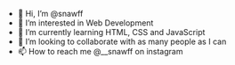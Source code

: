 - 👋 Hi, I’m @snawff
- 👀 I’m interested in Web Development
- 🌱 I’m currently learning HTML, CSS and JavaScript
- 💞️ I’m looking to collaborate with as many people as I can
- 📫 How to reach me @__snawff on instagram


<!---
snawff/snawff is a ✨ special ✨ repository because its `README.md` (this file) appears on your GitHub profile.
You can click the Preview link to take a look at your changes.
--->
